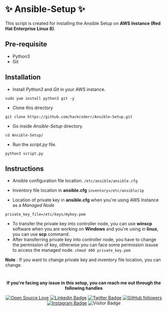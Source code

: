 # :sparkles: Ansible-Setup :sparkles:

This script is created for installing the Ansible Setup on **AWS Instance (Red Hat Enterprise Linux 8)**.

## Pre-requisite

* Python3
* Git

## Installation

* Install *Python3* and *Git* in your AWS instance.

 ```
 sudo yum install python3 git -y
 ```
 
 * Clone this directory
 
 ```
 git clone https://github.com/hackcoderr/Ansible-Setup.git
 ```
  
* Go inside *Ansible-Setup* directory.
```
cd Ansible-Setup/
```
 
* Run the *script.py* file.

```
python3 script.py
```

## Instructions

* Ansible configuration file location.
``/etc/ansible/ansible.cfg``

* Inventory file location in **ansible.cfg** 
``inventory=/etc/ansible/ip``

* Location of private key in **ansible.cfg** when you're using AWS Instance as a *Managed Node*

``private_key_file=/etc/keys/mykey.pem``

* To transfer the private key into controller node, you can use **winscp** software when you are working on **Windows** and you're using in **linux**, you can use  **scp** command.
* After transferring private key into controller node, you have to change the permission of key, otherwise you can face some permission issuse to access the managed node.
``chmod 400 private_key.pem``

**Note** : If you want to change private key and inventory file location, you can change.

#

 <!--social media icon-->
<div align="center">
 
**If you're facing any issue in this setup, you can reach me out through the following handles**
 
[![Open Source Love](https://badges.frapsoft.com/os/v2/open-source.svg?v=103)](https://github.com/hackcoderr)
[![Linkedin Badge](https://img.shields.io/badge/-Sachin%20Kumar-blue?style=social&logo=Linkedin&logoColor=blue&link=https://www.linkedin.com/in/hackcoderr/)](https://www.linkedin.com/in/hackcoderr/) [![Twitter Badge](http://img.shields.io/badge/-@hackcoderr-1ca0f1?style=social&logo=twitter&logoColor=blue&link=https://twitter.com/hackcoderr)](https://twitter.com/hackcoderr) [![GitHub followers](https://img.shields.io/github/followers/hackcoderr?label=Follow&style=social)](https://github.com/hackcoderr/?tab=follow)
[![Instagram Badge](https://img.shields.io/badge/-hackcoderr-blue?style=social&logo=Instagram&link=https://www.instagram.com/hackcoderr/)](https://www.instagram.com/hackcoderr/) 
![Visitor Badge](https://visitor-badge.laobi.icu/badge?page_id=hackcoderr.hackcoderr)

</div>  

</br>
